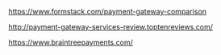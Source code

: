 https://www.formstack.com/payment-gateway-comparison

http://payment-gateway-services-review.toptenreviews.com/

https://www.braintreepayments.com/
